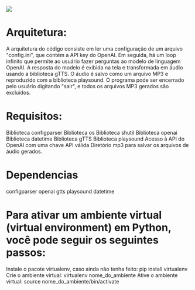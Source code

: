![](mp3/screen.png)

# Arquitetura:

A arquitetura do código consiste em ler uma configuração de um arquivo "config.ini", que contém a API key do OpenAI. 
Em seguida, há um loop infinito que permite ao usuário fazer perguntas ao modelo de linguagem OpenAI.
A resposta do modelo é exibida na tela e transformada em áudio usando a biblioteca gTTS. 
O áudio é salvo como um arquivo MP3 e reproduzido com a biblioteca playsound. 
O programa pode ser encerrado pelo usuário digitando "sair", e todos os arquivos MP3 gerados são excluídos.

# Requisitos:

Biblioteca configparser
Biblioteca os
Biblioteca shutil
Biblioteca openai
Biblioteca datetime
Biblioteca gTTS
Biblioteca playsound
Acesso à API do OpenAI com uma chave API válida
Diretório mp3 para salvar os arquivos de áudio gerados.

# Dependencias
configparser
openai
gtts
playsound
datetime

# Para ativar um ambiente virtual (virtual environment) em Python, você pode seguir os seguintes passos:

Instale o pacote virtualenv, caso ainda não tenha feito: pip install virtualenv
Crie o ambiente virtual:  virtualenv nome_do_ambiente
Ative o ambiente virtual: source nome_do_ambiente/bin/activate

